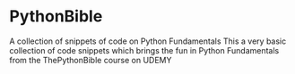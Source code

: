 # PythonBible
A collection of snippets of code on Python Fundamentals
This a very basic collection of code snippets which brings the fun in Python Fundamentals from the ThePythonBible course on UDEMY
